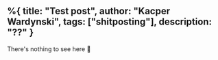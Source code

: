 %{
  title: "Test post",
  author: "Kacper Wardynski",
  tags: ["shitposting"],
  description: "??"
}
---

There's nothing to see here 👀
